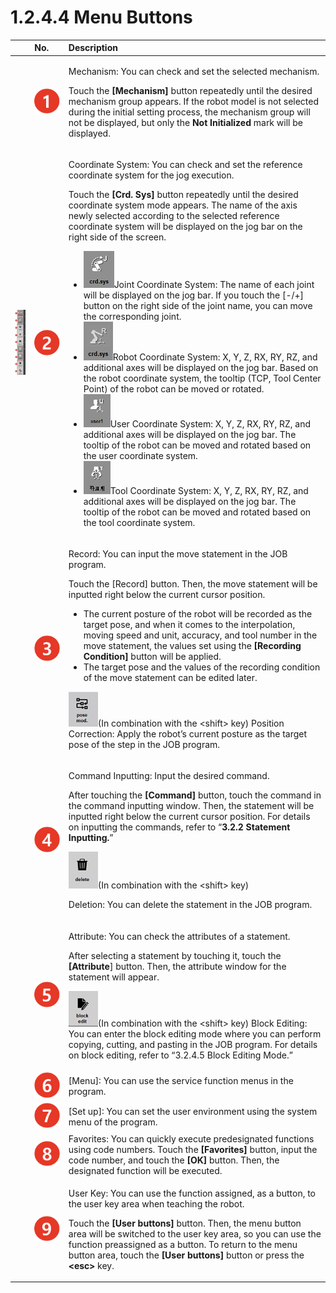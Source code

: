 # 1.2.4.4 Menu Buttons



<table>
  <thead>
    <tr>
      <th style="text-align:left"></th>
      <th style="text-align:left">No.</th>
      <th style="text-align:left">Description</th>
    </tr>
  </thead>
  <tbody>
    <tr>
      <td style="text-align:left"></td>
      <td style="text-align:left">
        <img src="../../../.gitbook/assets/c1.png" alt/>
      </td>
      <td style="text-align:left">
        <p>Mechanism: You can check and set the selected mechanism.</p>
        <p>Touch the <b>[Mechanism] </b>button repeatedly until the desired mechanism
          group appears. If the robot model is not selected during the initial setting
          process, the mechanism group will not be displayed, but only the <b>Not Initialized</b> mark
          will be displayed.</p>
      </td>
    </tr>
    <tr>
      <td style="text-align:left">
        <img src="../../../.gitbook/assets/rbt-bar-en.png" alt/>
      </td>
      <td style="text-align:left">
        <img src="../../../.gitbook/assets/c2.png" alt/>
      </td>
      <td style="text-align:left">
        <p>Coordinate System: You can check and set the reference coordinate system
          for the jog execution.</p>
        <p>Touch the <b>[Crd. Sys]</b> button repeatedly until the desired coordinate
          system mode appears. The name of the axis newly selected according to the
          selected reference coordinate system will be displayed on the jog bar on
          the right side of the screen.</p>
        <ul>
          <li>
            <img src="../../../.gitbook/assets/bt-crd-joint-en.png" alt/>Joint Coordinate System: The name of each joint will be displayed on the
            jog bar. If you touch the [-/+] button on the right side of the joint name,
            you can move the corresponding joint.</li>
          <li>
            <img src="../../../.gitbook/assets/bt-crd-robot-en.png" alt/>Robot Coordinate System: X, Y, Z, RX, RY, RZ, and additional axes will
            be displayed on the jog bar. Based on the robot coordinate system, the
            tooltip (TCP, Tool Center Point) of the robot can be moved or rotated.</li>
          <li>
            <img src="../../../.gitbook/assets/bt-crd-user.png" alt/>User Coordinate System: X, Y, Z, RX, RY, RZ, and additional axes will
            be displayed on the jog bar. The tooltip of the robot can be moved and
            rotated based on the user coordinate system.</li>
          <li>
            <img src="../../../.gitbook/assets/bt-crd-tool (1).png" alt/>Tool Coordinate System: X, Y, Z, RX, RY, RZ, and additional axes will
            be displayed on the jog bar. The tooltip of the robot can be moved and
            rotated based on the tool coordinate system.</li>
        </ul>
      </td>
    </tr>
    <tr>
      <td style="text-align:left"></td>
      <td style="text-align:left">
        <img src="../../../.gitbook/assets/c3.png" alt/>
      </td>
      <td style="text-align:left">
        <p>Record: You can input the move statement in the JOB program.</p>
        <p>Touch the [Record] button. Then, the move statement will be inputted right
          below the current cursor position.</p>
        <ul>
          <li>The current posture of the robot will be recorded as the target pose,
            and when it comes to the interpolation, moving speed and unit, accuracy,
            and tool number in the move statement, the values set using the <b>[Recording Condition]</b> button
            will be applied.</li>
          <li>The target pose and the values of the recording condition of the move
            statement can be edited later.</li>
        </ul>
        <p>
          <img src="../../../.gitbook/assets/bt-pos-mod-en.png" alt/>(In combination with the &lt;shift&gt; key) Position Correction: Apply
          the robot&#x2019;s current posture as the target pose of the step in the
          JOB program.</p>
      </td>
    </tr>
    <tr>
      <td style="text-align:left"></td>
      <td style="text-align:left">
        <img src="../../../.gitbook/assets/c4.png" alt/>
      </td>
      <td style="text-align:left">
        <p>Command Inputting: Input the desired command.</p>
        <p>After touching the <b>[Command]</b> button, touch the command in the command
          inputting window. Then, the statement will be inputted right below the
          current cursor position. For details on inputting the commands, refer to
          &#x201C;<b>3.2.2 Statement Inputting.</b>&#x201D;</p>
        <p>
          <img src="../../../.gitbook/assets/bt-delete-en.png" alt/>(In combination with the &lt;shift&gt; key)</p>
        <p>Deletion: You can delete the statement in the JOB program.</p>
      </td>
    </tr>
    <tr>
      <td style="text-align:left"></td>
      <td style="text-align:left">
        <img src="../../../.gitbook/assets/c5.png" alt/>
      </td>
      <td style="text-align:left">
        <p>Attribute: You can check the attributes of a statement.</p>
        <p>After selecting a statement by touching it, touch the <b>[Attribute</b>]
          button. Then, the attribute window for the statement will appear.</p>
        <p>
          <img src="../../../.gitbook/assets/bt-block-edit-en.png" alt/>(In combination with the &lt;shift&gt; key) Block Editing: You can enter
          the block editing mode where you can perform copying, cutting, and pasting
          in the JOB program. For details on block editing, refer to &#x201C;3.2.4.5
          Block Editing Mode.&#x201D;</p>
      </td>
    </tr>
    <tr>
      <td style="text-align:left"></td>
      <td style="text-align:left">
        <img src="../../../.gitbook/assets/c6.png" alt/>
      </td>
      <td style="text-align:left">[Menu]: You can use the service function menus in the program.</td>
    </tr>
    <tr>
      <td style="text-align:left"></td>
      <td style="text-align:left">
        <img src="../../../.gitbook/assets/c7.png" alt/>
      </td>
      <td style="text-align:left">[Set up]: You can set the user environment using the system menu of the
        program.</td>
    </tr>
    <tr>
      <td style="text-align:left"></td>
      <td style="text-align:left">
        <img src="../../../.gitbook/assets/c8.png" alt/>
      </td>
      <td style="text-align:left">Favorites: You can quickly execute predesignated functions using code
        numbers. Touch the <b>[Favorites]</b> button, input the code number, and
        touch the <b>[OK] </b>button. Then, the designated function will be executed.</td>
    </tr>
    <tr>
      <td style="text-align:left"></td>
      <td style="text-align:left">
        <img src="../../../.gitbook/assets/c9.png" alt/>
      </td>
      <td style="text-align:left">
        <p>User Key: You can use the function assigned, as a button, to the user
          key area when teaching the robot.</p>
        <p>Touch the <b>[User buttons]</b> button. Then, the menu button area will
          be switched to the user key area, so you can use the function preassigned
          as a button. To return to the menu button area, touch the <b>[User buttons]</b> button
          or press the <b>&lt;esc&gt; </b>key.</p>
      </td>
    </tr>
  </tbody>
</table>

